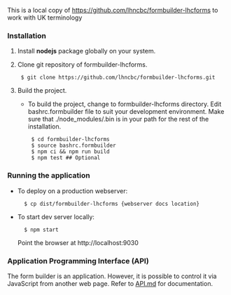 This is a local copy of https://github.com/lhncbc/formbuilder-lhcforms to work with UK terminology

### Installation 
1. Install **nodejs** package globally on your system.

2. Clone git repository of formbuilder-lhcforms.

        $ git clone https://github.com/lhncbc/formbuilder-lhcforms.git

3. Build the project.
   * To build the project, change to formbuilder-lhcforms directory. Edit bashrc.formbuilder file to suit your development environment. Make sure that ./node_modules/.bin is in your path for the rest of the installation.

          $ cd formbuilder-lhcforms
          $ source bashrc.formbuilder
          $ npm ci && npm run build
          $ npm test ## Optional

### Running the application
* To deploy on a production webserver:

        $ cp dist/formbuilder-lhcforms {webserver docs location}

* To start dev server locally:

        $ npm start
  Point the browser at http://localhost:9030

### Application Programming Interface (API)
The form builder is an application. However, it is possible to control it via
JavaScript from another web page. Refer to <a href="API.md">API.md</a>
for documentation.
        

        
